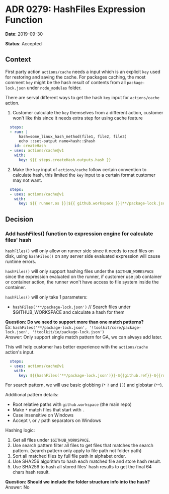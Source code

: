 # ADR 0279: HashFiles Expression Function

**Date**: 2019-09-30

**Status**: Accepted

## Context
First party action `actions/cache` needs a input which is an explicit `key` used for restoring and saving the cache. For packages caching, the most comment `key` might be the hash result of contents from all `package-lock.json` under `node_modules` folder.
  
There are serval different ways to get the hash `key` input for `actions/cache` action.

1. Customer calculate the `key` themselves from a different action, customer won't like this since it needs extra step for using cache feature
```yaml
  steps:
  - run: |
      hash=some_linux_hash_method(file1, file2, file3)
      echo ::set-output name=hash::$hash
    id: createHash
  - uses: actions/cache@v1
    with:
      key: ${{ steps.createHash.outputs.hash }}
``` 

2. Make the `key` input of `actions/cache` follow certain convention to calculate hash, this limited the `key` input to a certain format customer may not want.
```yaml
  steps:
  - uses: actions/cache@v1
    with:
      key: ${{ runner.os }}|${{ github.workspace }}|**/package-lock.json
```

## Decision

### Add hashFiles() function to expression engine for calculate files' hash

`hashFiles()` will only allow on runner side since it needs to read files on disk, using `hashFiles()` on any server side evaluated expression will cause runtime errors.

`hashFiles()` will only support hashing files under the `$GITHUB_WORKSPACE` since the expression evaluated on the runner, if customer use job container or container action, the runner won't have access to file system inside the container.

`hashFiles()` will only take 1 parameters:
 - `hashFiles('**/package-lock.json')`  // Search files under $GITHUB_WORKSPACE and calculate a hash for them

**Question: Do we need to support more than one match patterns?**  
Ex: `hashFiles('**/package-lock.json', '!toolkit/core/package-lock.json', '!toolkit/io/package-lock.json')`  
Answer: Only support single match pattern for GA, we can always add later.

This will help customer has better experience with the `actions/cache` action's input.
```yaml
  steps:
  - uses: actions/cache@v1
    with:
      key: ${{hashFiles('**/package-lock.json')}}-${{github.ref}}-${{runner.os}}
```

For search pattern, we will use basic globbing (`*` `?` and `[]`) and globstar (`**`).

Additional pattern details:
- Root relative paths with `github.workspace` (the main repo)
- Make `*` match files that start with `.`
- Case insensitive on Windows
- Accept `\` or `/` path separators on Windows

Hashing logic:
1. Get all files under `$GITHUB_WORKSPACE`.
2. Use search pattern filter all files to get files that matches the search pattern. (search pattern only apply to file path not folder path)
3. Sort all matched files by full file path in alphabet order.
4. Use SHA256 algorithm to hash each matched file and store hash result.
5. Use SHA256 to hash all stored files' hash results to get the final 64 chars hash result.

**Question: Should we include the folder structure info into the hash?**  
Answer: No